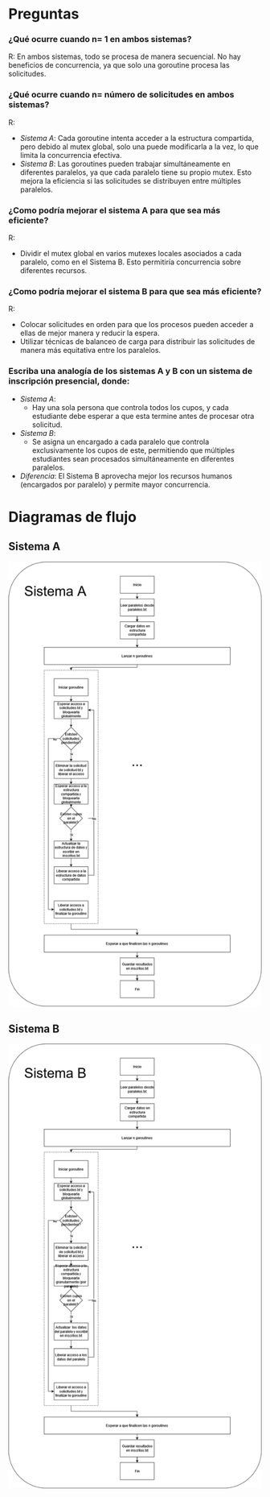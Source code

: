 # Preguntas

### ¿Qué ocurre cuando n= 1 en ambos sistemas?

R: En ambos sistemas, todo se procesa de manera secuencial. No hay beneficios de concurrencia, ya que solo una goroutine procesa las solicitudes.

### ¿Qué ocurre cuando n= número de solicitudes en ambos sistemas?

R:
- *Sistema A*: Cada goroutine intenta acceder a la estructura compartida, pero debido al mutex global, solo una puede modificarla a la vez, lo que limita la concurrencia efectiva.
- *Sistema B*: Las goroutines pueden trabajar simultáneamente en diferentes paralelos, ya que cada paralelo tiene su propio mutex. Esto mejora la eficiencia si las solicitudes se distribuyen entre múltiples paralelos.

### ¿Como podría mejorar el sistema A para que sea más eficiente?
R:
- Dividir el mutex global en varios mutexes locales asociados a cada paralelo, como en el Sistema B. Esto permitiría concurrencia sobre diferentes recursos.


### ¿Como podría mejorar el sistema B para que sea más eficiente?
R:
- Colocar solicitudes en orden para que los procesos pueden acceder a ellas de mejor manera y reducir la espera.
- Utilizar técnicas de balanceo de carga para distribuir las solicitudes de manera más equitativa entre los paralelos.

### Escriba una analogía de los sistemas A y B con un sistema de inscripción presencial, donde:

- *Sistema A*:
  - Hay una sola persona que controla todos los cupos, y cada estudiante debe esperar a que esta termine antes de procesar otra solicitud.
- *Sistema B*:
  - Se asigna un encargado a cada paralelo que controla exclusivamente los cupos de este, permitiendo que múltiples estudiantes sean procesados simultáneamente en diferentes paralelos.
- *Diferencia*: El Sistema B aprovecha mejor los recursos humanos (encargados por paralelo) y permite mayor concurrencia.

# Diagramas de flujo
## Sistema A
![Imagen 1: Sistema A](https://github.com/Dieg0ibm/TareasINF343-DMNDZ/blob/main/Tarea3/sistema_A1.drawio.png)
## Sistema B
![Imagen 2: Sistema B](https://github.com/Dieg0ibm/TareasINF343-DMNDZ/blob/main/Tarea3/sistema_B1.drawio.png)
